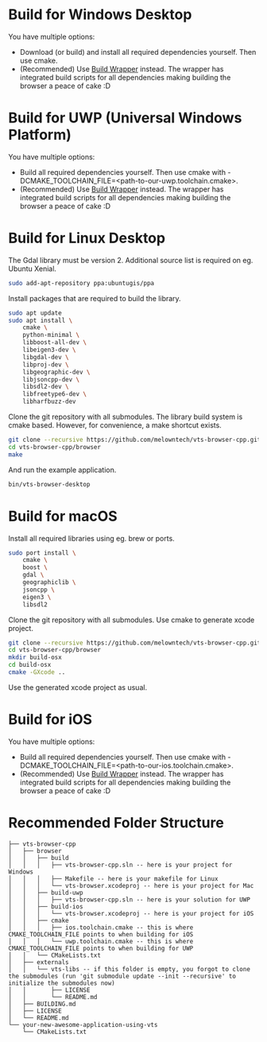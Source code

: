 
# Build for Windows Desktop

You have multiple options:

 - Download (or build) and install all required dependencies yourself.
   Then use cmake.
 - (Recommended) Use [Build Wrapper](https://github.com/melowntech/vts-browser-cpp-build-wrapper) instead.
   The wrapper has integrated build scripts for all dependencies making building the browser a peace of cake :D

# Build for UWP (Universal Windows Platform)

You have multiple options:

 - Build all required dependencies yourself.
   Then use cmake with -DCMAKE_TOOLCHAIN_FILE=\<path-to-our-uwp.toolchain.cmake\>.
 - (Recommended) Use [Build Wrapper](https://github.com/melowntech/vts-browser-cpp-build-wrapper) instead.
   The wrapper has integrated build scripts for all dependencies making building the browser a peace of cake :D

# Build for Linux Desktop

The Gdal library must be version 2. Additional source list is required on eg. Ubuntu Xenial.

```bash
sudo add-apt-repository ppa:ubuntugis/ppa
```

Install packages that are required to build the library.

```bash
sudo apt update
sudo apt install \
    cmake \
    python-minimal \
    libboost-all-dev \
    libeigen3-dev \
    libgdal-dev \
    libproj-dev \
    libgeographic-dev \
    libjsoncpp-dev \
    libsdl2-dev \
    libfreetype6-dev \
    libharfbuzz-dev
```

Clone the git repository with all submodules.
The library build system is cmake based.
However, for convenience, a make shortcut exists.

```bash
git clone --recursive https://github.com/melowntech/vts-browser-cpp.git
cd vts-browser-cpp/browser
make
```

And run the example application.

```bash
bin/vts-browser-desktop
```

# Build for macOS

Install all required libraries using eg. brew or ports.

```bash
sudo port install \
    cmake \
    boost \
    gdal \
    geographiclib \
    jsoncpp \
    eigen3 \
    libsdl2
```

Clone the git repository with all submodules.
Use cmake to generate xcode project.

```bash
git clone --recursive https://github.com/melowntech/vts-browser-cpp.git
cd vts-browser-cpp/browser
mkdir build-osx
cd build-osx
cmake -GXcode ..
```

Use the generated xcode project as usual.

# Build for iOS

You have multiple options:

 - Build all required dependencies yourself.
   Then use cmake with -DCMAKE_TOOLCHAIN_FILE=\<path-to-our-ios.toolchain.cmake\>.
 - (Recommended) Use [Build Wrapper](https://github.com/melowntech/vts-browser-cpp-build-wrapper) instead.
   The wrapper has integrated build scripts for all dependencies making building the browser a peace of cake :D

# Recommended Folder Structure

```
├── vts-browser-cpp
│   ├── browser
│   │   ├── build
│   │   │   ├── vts-browser-cpp.sln -- here is your project for Windows
│   │   │   ├── Makefile -- here is your makefile for Linux
│   │   │   └── vts-browser.xcodeproj -- here is your project for Mac
│   │   ├── build-uwp
│   │   │   ├── vts-browser-cpp.sln -- here is your solution for UWP
│   │   ├── build-ios
│   │   │   └── vts-browser.xcodeproj -- here is your project for iOS
│   │   ├── cmake
│   │   │   ├── ios.toolchain.cmake -- this is where CMAKE_TOOLCHAIN_FILE points to when building for iOS
│   │   │   └── uwp.toolchain.cmake -- this is where CMAKE_TOOLCHAIN_FILE points to when building for UWP
│   │   └── CMakeLists.txt
│   ├── externals
│   │   └── vts-libs -- if this folder is empty, you forgot to clone the submodules (run 'git submodule update --init --recursive' to initialize the submodules now)
│   │       ├── LICENSE
│   │       └── README.md
│   ├── BUILDING.md
│   ├── LICENSE
│   └── README.md
└── your-new-awesome-application-using-vts
    └── CMakeLists.txt
```



